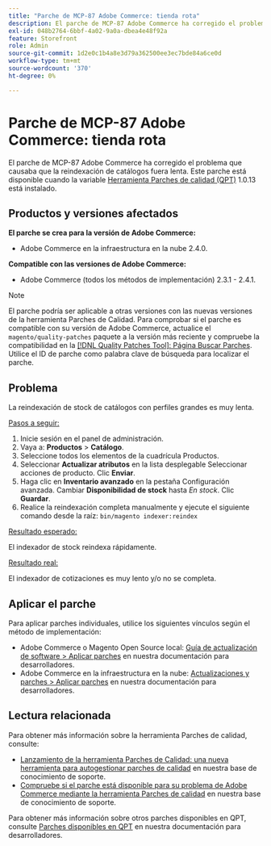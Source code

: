 ```yaml
---
title: "Parche de MCP-87 Adobe Commerce: tienda rota"
description: El parche de MCP-87 Adobe Commerce ha corregido el problema que causaba que la reindexación de catálogos fuera lenta. Este parche está disponible cuando está instalada la [Quality Patches Tool (QPT)](/help/announcements/adobe-commerce-announcements/magento-quality-patches-released-new-tool-to-self-serve-quality-patches.md) 1.0.13.
exl-id: 048b2764-6bbf-4a02-9a0a-dbea4e48f92a
feature: Storefront
role: Admin
source-git-commit: 1d2e0c1b4a8e3d79a362500ee3ec7bde84a6ce0d
workflow-type: tm+mt
source-wordcount: '370'
ht-degree: 0%

---
```


# Parche de MCP-87 Adobe Commerce: tienda rota

El parche de MCP-87 Adobe Commerce ha corregido el problema que causaba que la reindexación de catálogos fuera lenta. Este parche está disponible cuando la variable [Herramienta Parches de calidad (QPT)](/help/announcements/adobe-commerce-announcements/magento-quality-patches-released-new-tool-to-self-serve-quality-patches.md) 1.0.13 está instalado.

## Productos y versiones afectados

**El parche se crea para la versión de Adobe Commerce:**

* Adobe Commerce en la infraestructura en la nube 2.4.0.

**Compatible con las versiones de Adobe Commerce:**

* Adobe Commerce (todos los métodos de implementación) 2.3.1 - 2.4.1.

>[!NOTE]
>
>El parche podría ser aplicable a otras versiones con las nuevas versiones de la herramienta Parches de Calidad. Para comprobar si el parche es compatible con su versión de Adobe Commerce, actualice el `magento/quality-patches` paquete a la versión más reciente y compruebe la compatibilidad en la [[!DNL Quality Patches Tool]: Página Buscar Parches](https://devdocs.magento.com/quality-patches/tool.html#patch-grid). Utilice el ID de parche como palabra clave de búsqueda para localizar el parche.

## Problema

La reindexación de stock de catálogos con perfiles grandes es muy lenta.

<u>Pasos a seguir:</u>

1. Inicie sesión en el panel de administración.
1. Vaya a: **Productos** > **Catálogo**.
1. Seleccione todos los elementos de la cuadrícula Productos.
1. Seleccionar **Actualizar atributos** en la lista desplegable Seleccionar acciones de producto. Clic **Enviar**.
1. Haga clic en **Inventario avanzado** en la pestaña Configuración avanzada. Cambiar **Disponibilidad de stock** hasta *En stock*. Clic **Guardar**.
1. Realice la reindexación completa manualmente y ejecute el siguiente comando desde la raíz: `bin/magento indexer:reindex`

<u>Resultado esperado:</u>

El indexador de stock reindexa rápidamente.

<u>Resultado real:</u>

El indexador de cotizaciones es muy lento y/o no se completa.

## Aplicar el parche

Para aplicar parches individuales, utilice los siguientes vínculos según el método de implementación:

* Adobe Commerce o Magento Open Source local: [Guía de actualización de software > Aplicar parches](https://devdocs.magento.com/guides/v2.4/comp-mgr/patching/mqp.html) en nuestra documentación para desarrolladores.
* Adobe Commerce en la infraestructura en la nube: [Actualizaciones y parches > Aplicar parches](https://devdocs.magento.com/cloud/project/project-patch.html) en nuestra documentación para desarrolladores.

## Lectura relacionada

Para obtener más información sobre la herramienta Parches de calidad, consulte:

* [Lanzamiento de la herramienta Parches de Calidad: una nueva herramienta para autogestionar parches de calidad](/help/announcements/adobe-commerce-announcements/magento-quality-patches-released-new-tool-to-self-serve-quality-patches.md) en nuestra base de conocimiento de soporte.
* [Compruebe si el parche está disponible para su problema de Adobe Commerce mediante la herramienta Parches de calidad](/help/support-tools/patches-available-in-qpt-tool/check-patch-for-magento-issue-with-magento-quality-patches.md) en nuestra base de conocimiento de soporte.

Para obtener más información sobre otros parches disponibles en QPT, consulte [Parches disponibles en QPT](https://devdocs.magento.com/quality-patches/tool.html#patch-grid) en nuestra documentación para desarrolladores.
